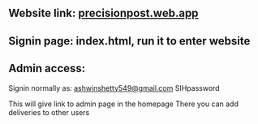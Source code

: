 ## Website link: [precisionpost.web.app](precisionpost.web.app)

## Signin page: index.html, run it to enter website

## Admin access:
Signin normally as:
ashwinshetty549@gmail.com
SIHpassword

This will give link to admin page in the homepage
There you can add deliveries to other users
